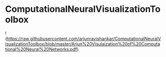 # ComputationalNeuralVisualizationToolbox

!(https://raw.githubusercontent.com/arjunravishankar/ComputationalNeuralVisualizationToolbox/blob/master/Arjun%20Visulaization%20of%20Computational%20Neural%20Networks.pdf)
